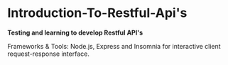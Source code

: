 # Introduction-To-Restful-Api's
**Testing and learning to develop Restful API's**

Frameworks & Tools:
                    Node.js, Express and Insomnia for interactive client request-response interface.
